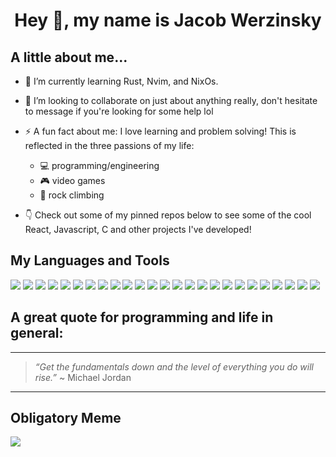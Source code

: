 <h1 align="center">Hey 👋, my name is Jacob Werzinsky</h1>

<h2>A little about me...</h2>

<p>
  
- 🌱 I’m currently learning Rust, Nvim, and NixOs.
  
- 👯 I’m looking to collaborate on just about anything really, don't hesitate to message if you're looking for some help lol

- ⚡ A fun fact about me:  I love learning and problem solving! This is reflected in the three passions of my life:
  - 💻 programming/engineering
  - 🎮 video games
  - 🧗 rock climbing

- 👇 Check out some of my pinned repos below  to see some of the cool React, Javascript, C and other projects I've developed!
</p>

<h2>My Languages and Tools</h2>

<p align="left">
<img src="https://img.icons8.com/color/30/000000/javascript.png"/>
<img src="https://img.icons8.com/color/30/000000/c-programming.png"/>
<img src="https://img.icons8.com/color/30/000000/python.png"/>
<img src="https://img.icons8.com/color/30/000000/html-5.png"/>
<img src="https://img.icons8.com/color/30/000000/css3.png"/>
<img src="https://img.icons8.com/color/30/000000/nodejs.png"/>
<img src="https://img.icons8.com/plasticine/30/000000/react.png"/>
<img src="https://img.icons8.com/color/30/000000/git.png"/>
<img src="https://img.icons8.com/fluent/30/000000/visual-studio-code-2019.png"/>
<img src="https://img.icons8.com/nolan/30/heroku.png"/>
<img src="https://img.icons8.com/color/30/000000/firebase.png"/>
<img src="https://img.icons8.com/color/30/000000/linux.png"/>
<img src="https://icons8.com/icon/38792/virtualbox"/>
<img src="https://icons8.com/icon/tBBf3P8HL0vR/mongodb-a-cross-platform-document-oriented-database-program"/>
<img src="https://icons8.com/icon/DYjckUr8cF8H/sass"/>
<img src="https://icons8.com/icon/106501/amazon-s3"/>
<img src="https://icons8.com/icon/sOWbK4N3cxGh/webpack"/>
<img src="https://icons8.com/icon/8gfeOoqrHqJU/figma"/>
<img src="https://icons8.com/icon/50ZQHdJTmPqw/bash"/>
<img src="https://icons8.com/icon/CLvQeiwFpit4/r-project"/>
<img src="https://icons8.com/icon/K6Jm3KxEwqz9/cmake-a-cross-platform-free-and-open-source-software-tool"/>
<img src="https://icons8.com/icon/TwdB62yFXesu/flutter"/>
<img src="https://icons8.com/icon/egQrEphjrirz/redux"/>
<img src="https://icons8.com/icon/xSkewUSqtErH/pandas"/>
<img src="https://icons8.com/icon/aR9CXyMagKIS/numpy"/>
</p>

<h2>A great quote for programming and life in general:</h2>

---
> *“Get the fundamentals down and the level of everything you do will rise.”* ~ Michael Jordan
---

<h2>Obligatory Meme</h2>

<img src="https://media.giphy.com/media/WoXy2vF5z2l78soBV3/giphy.gif"></img>
